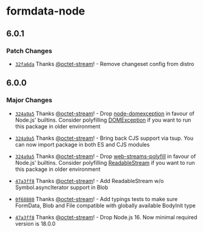 # formdata-node

## 6.0.1

### Patch Changes

- [`32fa6da`](https://github.com/octet-stream/form-data/commit/32fa6da19096fbdd29401452d40e61ef9619343a) Thanks [@octet-stream](https://github.com/octet-stream)! - Remove changeset config from distro

## 6.0.0

### Major Changes

- [`324a9a5`](https://github.com/octet-stream/form-data/commit/324a9a59ac6d6ca623269545355b8000de227cc2) Thanks [@octet-stream](https://github.com/octet-stream)! - Drop [node-domexception](https://github.com/jimmywarting/node-domexception) in favour of Node.js' builtins. Consider polyfilling [DOMException](https://developer.mozilla.org/en-US/docs/Web/API/DOMException) if you want to run this package in older environment

- [`324a9a5`](https://github.com/octet-stream/form-data/commit/324a9a59ac6d6ca623269545355b8000de227cc2) Thanks [@octet-stream](https://github.com/octet-stream)! - Bring back CJS support via tsup. You can now import package in both ES and CJS modules

- [`324a9a5`](https://github.com/octet-stream/form-data/commit/324a9a59ac6d6ca623269545355b8000de227cc2) Thanks [@octet-stream](https://github.com/octet-stream)! - Drop [web-streams-polyfill](https://github.com/MattiasBuelens/web-streams-polyfill) in favour of Node.js' builtins. Consider polyfilling [ReadableStream](https://developer.mozilla.org/en-US/docs/Web/API/ReadableStream) if you want to run this package in older environment

- [`47a3ff8`](https://github.com/octet-stream/form-data/commit/47a3ff8bc131dec70251927de066891b0b930b69) Thanks [@octet-stream](https://github.com/octet-stream)! - Add ReadableStream w/o Symbol.asyncIterator support in Blob

- [`0f68880`](https://github.com/octet-stream/form-data/commit/0f688808f8c9eeefe8fdb384e7c5b2e7094bdfeb) Thanks [@octet-stream](https://github.com/octet-stream)! - Add typings tests to make sure FormData, Blob and File compatible with globally available BodyInit type

- [`47a3ff8`](https://github.com/octet-stream/form-data/commit/47a3ff8bc131dec70251927de066891b0b930b69) Thanks [@octet-stream](https://github.com/octet-stream)! - Drop Node.js 16. Now minimal required version is 18.0.0
